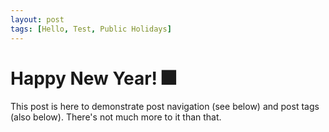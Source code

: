 ```yaml
---
layout: post
tags: [Hello, Test, Public Holidays]
---
```


# Happy New Year! 🎆

This post is here to demonstrate post navigation (see below) and post tags (also below).
There's not much more to it than that. 
